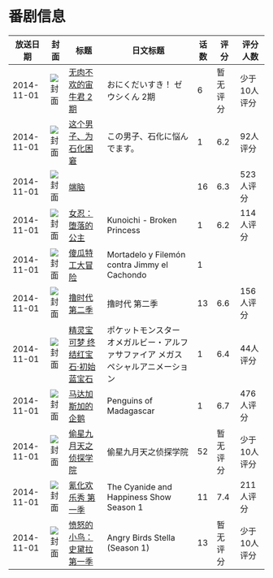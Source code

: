 # 番剧信息

|放送日期|封面|标题|日文标题|话数|评分|评分人数|
|---|---|---|---|---|---|---|
|2014-11-01|![封面](https://lain.bgm.tv/pic/cover/c/5a/5c/119033_dblEA.jpg)|[无肉不欢的宙牛君 2期](https://bangumi.tv/subject/119033)|おにくだいすき！ ゼウシくん 2期|6|暂无评分|少于10人评分|
|2014-11-01|![封面](https://lain.bgm.tv/pic/cover/c/25/82/119364_eInJn.jpg)|[这个男子、为石化困窘](https://bangumi.tv/subject/119364)|この男子、石化に悩んでます。|1|6.2|92人评分|
|2014-11-01|![封面](https://lain.bgm.tv/pic/cover/c/32/64/112978_9n9bC.jpg)|[端脑](https://bangumi.tv/subject/112978)||16|6.3|523人评分|
|2014-11-01|![封面](https://bangumi.tv/img/no_icon_subject.png)|[女忍：堕落的公主](https://bangumi.tv/subject/135802)|Kunoichi - Broken Princess|1|6.2|114人评分|
|2014-11-01|![封面](https://lain.bgm.tv/pic/cover/c/72/95/135990_9D34A.jpg)|[傻瓜特工大冒险](https://bangumi.tv/subject/135990)|Mortadelo y Filemón contra Jimmy el Cachondo|1|||
|2014-11-01|![封面](https://lain.bgm.tv/pic/cover/c/30/2c/118066_74vAd.jpg)|[撸时代 第二季](https://bangumi.tv/subject/118066)|撸时代 第二季|13|6.6|156人评分|
|2014-11-01|![封面](https://lain.bgm.tv/pic/cover/c/cd/9d/139675_g898T.jpg)|[精灵宝可梦 终结红宝石·初始蓝宝石](https://bangumi.tv/subject/139675)|ポケットモンスター オメガルビー・アルファサファイア メガスペシャルアニメーション|1|6.4|44人评分|
|2014-11-01|![封面](https://lain.bgm.tv/pic/cover/c/9a/8a/116276_V957M.jpg)|[马达加斯加的企鹅](https://bangumi.tv/subject/116276)|Penguins of Madagascar|1|6.7|476人评分|
|2014-11-01|![封面](https://lain.bgm.tv/pic/cover/c/f1/93/126421_ihJqF.jpg)|[偷星九月天之侦探学院](https://bangumi.tv/subject/126421)|偷星九月天之侦探学院|52|暂无评分|少于10人评分|
|2014-11-01|![封面](https://lain.bgm.tv/pic/cover/c/74/cc/161948_mTTw7.jpg)|[氰化欢乐秀 第一季](https://bangumi.tv/subject/161948)|The Cyanide and Happiness Show Season 1|11|7.4|211人评分|
|2014-11-01|![封面](https://lain.bgm.tv/pic/cover/c/20/d0/126613_tDRX6.jpg)|[愤怒的小鸟：史黛拉 第一季](https://bangumi.tv/subject/126613)|Angry Birds Stella (Season 1)|13|暂无评分|少于10人评分|
